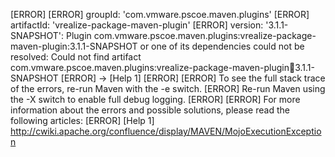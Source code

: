 [ERROR] 
[ERROR] groupId: 'com.vmware.pscoe.maven.plugins'
[ERROR] artifactId: 'vrealize-package-maven-plugin'
[ERROR] version: '3.1.1-SNAPSHOT': Plugin com.vmware.pscoe.maven.plugins:vrealize-package-maven-plugin:3.1.1-SNAPSHOT or one of its dependencies could not be resolved: Could not find artifact com.vmware.pscoe.maven.plugins:vrealize-package-maven-plugin:jar:3.1.1-SNAPSHOT
[ERROR] -> [Help 1]
[ERROR] 
[ERROR] To see the full stack trace of the errors, re-run Maven with the -e switch.
[ERROR] Re-run Maven using the -X switch to enable full debug logging.
[ERROR] 
[ERROR] For more information about the errors and possible solutions, please read the following articles:
[ERROR] [Help 1] http://cwiki.apache.org/confluence/display/MAVEN/MojoExecutionException
